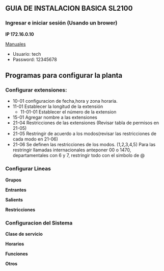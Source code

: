##  GUIA DE INSTALACION BASICA SL2100
###  Ingresar e iniciar sesión (Usando un  brower)
**IP  172.16.0.10**

[Manuales](https://drive.google.com/drive/folders/1zdMrxQgAH3iDA1n5g9xs1TcjfX43_epW?usp=sharing "caracteristicas, hardware y programas")
<!--creando lista desordenada con *-->
* Usuario: tech
* Password: 12345678

## **Programas para configurar la planta**

### Configurar extensiones:
* 10-01 configuracion de fecha,hora y zona horaria.
* 11-01 Establecer la longitud de la extensión
    * 11-01-01 Establecer el número de la extension
* 15-01 Agregar nombre a las extensiones
* 21-04 Restricciones de las extensiones (Revisar tabla de permisos en 21-05)
* 21-05 Restringir de acuerdo a los modos(revisar las restricciones de cada modo en 21-06)
* 21-06 Se definen las restricciones de los modos. (1,2,3,4,5) Para las restringir llamadas internacionales anteponer 00 o 1470, departamentales con 6 y 7, restringir todo con el simbolo de @

### Configurar Lineas
**Grupos**

**Entrantes**

**Salients**

**Restricciones**

### Configuracion del Sistema
**Clase de servicio**

**Horarios**

**Funciones**

**Otros**

